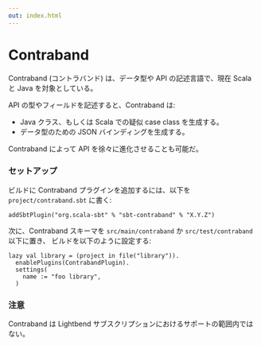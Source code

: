 ```yaml
---
out: index.html
---
```


Contraband
==========

Contraband (コントラバンド) は、データ型や API の記述言語で、現在 Scala と Java を対象としている。

API の型やフィールドを記述すると、Contraband は:

- Java クラス、もしくは Scala での疑似 case class を生成する。
- データ型のための JSON バインディングを生成する。

Contraband によって API を徐々に進化させることも可能だ。

### セットアップ

ビルドに Contraband プラグインを追加するには、以下を `project/contraband.sbt` に書く:

```
addSbtPlugin("org.scala-sbt" % "sbt-contraband" % "X.Y.Z")
```

次に、Contraband スキーマを `src/main/contraband` か `src/test/contraband` 以下に置き、
ビルドを以下のように設定する:

```
lazy val library = (project in file("library")).
  enablePlugins(ContrabandPlugin).
  settings(
    name := "foo library",
  )
```

### 注意

Contraband は Lightbend サブスクリプションにおけるサポートの範囲内ではない。
